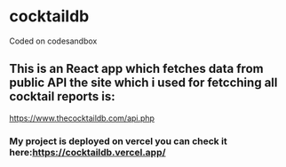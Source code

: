 # cocktaildb

Coded on codesandbox

## This is an React app which fetches data from public API the site which i used for fetcching all cocktail reports is:

https://www.thecocktaildb.com/api.php

### My project is deployed on vercel you can check it here:https://cocktaildb.vercel.app/
